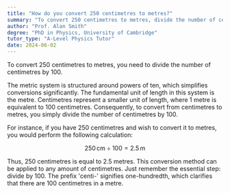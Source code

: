 ```yaml
---
title: "How do you convert 250 centimetres to metres?"
summary: "To convert 250 centimetres to metres, divide the number of centimetres by 100."
author: "Prof. Alan Smith"
degree: "PhD in Physics, University of Cambridge"
tutor_type: "A-Level Physics Tutor"
date: 2024-06-02
---
```


To convert $250$ centimetres to metres, you need to divide the number of centimetres by $100$.

The metric system is structured around powers of ten, which simplifies conversions significantly. The fundamental unit of length in this system is the metre. Centimetres represent a smaller unit of length, where $1$ metre is equivalent to $100$ centimetres. Consequently, to convert from centimetres to metres, you simply divide the number of centimetres by $100$.

For instance, if you have $250$ centimetres and wish to convert it to metres, you would perform the following calculation:

$$
250 \, \text{cm} \div 100 = 2.5 \, \text{m}
$$

Thus, $250$ centimetres is equal to $2.5$ metres. This conversion method can be applied to any amount of centimetres. Just remember the essential step: divide by $100$. The prefix 'centi-' signifies one-hundredth, which clarifies that there are $100$ centimetres in a metre.
    